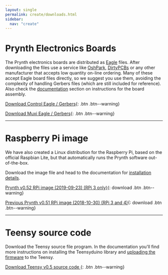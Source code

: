 ```yaml
---
layout: single
permalink: create/downloads.html
sidebar:
  nav: "create"
---
```


<style>
table, tr, td, th {border: 0px;font-size: 1em;}
</style>

# Prynth Electronics Boards

The Prynth electronics boards are distributed as [Eagle](https://cadsoft.io/) files.
After downloading the files use a service like [OshPark](https://oshpark.com/), [DirtyPCBs](http://dirtypcbs.com/) or any other manufacturer that accepts low quantity on-line ordering. Many of these accept Eagle board files directly, so we suggest you use them, avoiding the complexity of handling Gerbers files (which are still included for reference). Also check the [documentation](../doc/#assembling-the-pcbs) section on instructions for the board assembly.

[Download  Control Eagle / Gerbers](https://github.com/prynth/prynth/blob/master/pcb/control/control.zip?raw=true){: .btn .btn--warning}

[Download  Muxi Eagle / Gerbers](https://github.com/prynth/prynth/blob/master/pcb/muxi/muxi.zip?raw=true){: .btn .btn--warning}

---

# Raspberry Pi image

We have also created a Linux distribution for the Raspberry Pi, based on the official Raspbian Lite, but that automatically runs the Prynth software out-of-the-box.

Download the image file and head to the documentation for [installation details](../doc/#installing-the-raspberry-pi-image).

[Prynth v0.52 RPi image (2019-09-23) (RPi 3 only)](http://www-media.idmil.org/software/prynth/2019-09-23-prynth-v052.img.zip){: download .btn .btn--warning}

[Previous Prynth v0.51 RPi image (2018-10-30) (RPi 3 and 4)](http://www-media.idmil.org/software/prynth/2018-10-30-prynth-v051.img.zip){: download .btn .btn--warning}


<!-- [Download Prynth v0.5 RPi image (2018-06-08)](http://idmil.org/pub/software/prynth/2018-06-08-prynth-v05.img.zip){: download .btn .btn--warning} -->


---

# Teensy source code

Download the Teensy source file program. In the documentation you'll find more instructions on installing the Teensyduino library and [uploading the firmware](../doc/#uploading-the-teensy-firmware) to the Teensy.

[Download Teensy v0.5 source code ](https://github.com/prynth/prynth/blob/master/teensy/teensy.zip?raw=true){: .btn .btn--warning}
